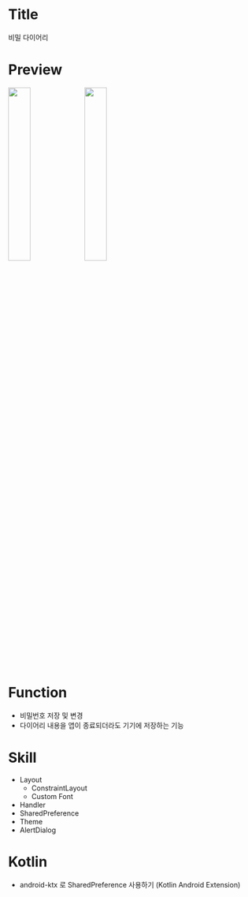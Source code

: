 # Title
비밀 다이어리

# Preview
<img src="https://user-images.githubusercontent.com/74343321/130187299-996e20b3-832f-48ca-a375-a2a0936ba92a.png" width="30%"/> <img src="https://user-images.githubusercontent.com/74343321/130186459-f6caa7e6-03f1-42d0-b650-889b7ad19485.png" width="30%"/>

# Function
 * 비밀번호 저장 및 변경
 * 다이어리 내용을 앱이 종료되더라도 기기에 저장하는 기능

# Skill
 * Layout
   *  ConstraintLayout
   *  Custom Font
 * Handler
 * SharedPreference
 * Theme
 * AlertDialog

# Kotlin
 * android-ktx 로 SharedPreference 사용하기 (Kotlin Android Extension)
